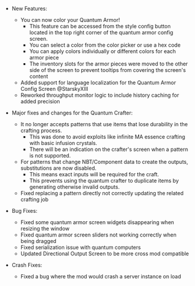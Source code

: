 * New Features:
    - You can now color your Quantum Armor!
        - This feature can be accessed from the style config button located in the top right corner of the quantum armor config screen.
        - You can select a color from the color picker or use a hex code
        - You can apply colors individually or different colors for each armor piece
        - The inventory slots for the armor pieces were moved to the other side of the screen to prevent tooltips from covering the screen's content
    - Added support for language localization for the Quantum Armor Config Screen @StarskyXIII
    - Reworked throughput monitor logic to include history caching for added precision

* Major fixes and changes for the Quantum Crafter:
    - It no longer accepts patterns that use items that lose durability in the crafting process.
        - This was done to avoid exploits like infinite MA essence crafting with basic infusion crystals.
        - There will be an indication on the crafter's screen when a pattern is not supported.
    - For patterns that change NBT/Component data to create the outputs, substitutions are now disabled.
        - This means exact inputs will be required for the craft.
        - This prevents using the quantum crafter to duplicate items by generating otherwise invalid outputs.
    - Fixed replacing a pattern directly not correctly updating the related crafting job

* Bug Fixes:
    - Fixed some quantum armor screen widgets disappearing when resizing the window
    - Fixed quantum armor screen sliders not working correctly when being dragged
    - Fixed serialization issue with quantum computers
    - Updated Directional Output Screen to be more cross mod compatible

* Crash Fixes:
    - Fixed a bug where the mod would crash a server instance on load